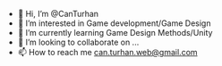 - 👋 Hi, I’m @CanTurhan
- 👀 I’m interested in Game development/Game Design
- 🌱 I’m currently learning Game Design Methods/Unity
- 💞️ I’m looking to collaborate on ...
- 📫 How to reach me can.turhan.web@gmail.com

<!---
CanTurhan/CanTurhan is a ✨ special ✨ repository because its `README.md` (this file) appears on your GitHub profile.
You can click the Preview link to take a look at your changes.
--->
